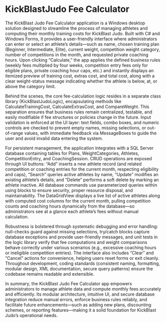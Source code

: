 # KickBlastJudo Fee Calculator

The KickBlast Judo Fee Calculator application is a Windows desktop solution designed to streamline the process of managing athletes and computing their monthly training costs for KickBlast Judo. Built with C# and Windows Forms, it provides a user-friendly interface where administrators can enter or select an athlete’s details—such as name, chosen training plan (Beginner, Intermediate, Elite), current weight, competition weight category, number of competitions in the month, and requested private coaching hours. Upon clicking “Calculate,” the app applies the defined business rules (weekly fees multiplied by four weeks, competition entry fees only for eligible plans, private coaching hour caps, etc.) and instantly displays an itemized preview of training cost, extras cost, and total cost, along with a clear weight-status message indicating whether the athlete is below, at, or above the category limit.

Behind the scenes, the core fee-calculation logic resides in a separate class library (KickBlastJudoLogic), encapsulating methods like CalculateTrainingCost, CalculateExtrasCost, and CompareWeight. This separation ensures that business rules remain centralized, testable, and easily modifiable if fee structures or policies change in the future. Input validation is enforced at the UI layer: text fields, combo boxes, and numeric controls are checked to prevent empty names, missing selections, or out-of-range values, with immediate feedback via MessageBoxes to guide the user and avoid invalid data entering the system.

For persistent management, the application integrates with a SQL Server database containing tables for Plans, WeightCategories, Athletes, CompetitionEntry, and CoachingSession. CRUD operations are exposed through UI buttons: “Add” inserts a new athlete record (and related competition or coaching entries for the current month, respecting eligibility and caps), “Search” queries active athletes by name, “Update” modifies an existing athlete’s details, and “Delete” performs a soft delete by marking an athlete inactive. All database commands use parameterized queries within using blocks to ensure security, proper resource disposal, and maintainability. The DataGridView displays a live list of active athletes along with computed cost columns for the current month, pulling competition counts and coaching hours dynamically from the database—so administrators see at a glance each athlete’s fees without manual calculation.

Robustness is bolstered through systematic debugging and error handling: null-checks guard against missing selections, try/catch blocks capture database exceptions and provide user-friendly messages, and unit tests in the logic library verify that fee computations and weight comparisons behave correctly under various scenarios (e.g., excessive coaching hours or ineligible competition entries). The interface also includes “Clear” and “Cancel” actions for convenience, helping users reset forms or exit cleanly. Throughout development, coding standards (consistent naming, formatting, modular design, XML documentation, secure query patterns) ensure the codebase remains readable and extensible.

In summary, the KickBlast Judo Fee Calculator app empowers administrators to manage athlete data and compute monthly fees accurately and efficiently. Its modular architecture, intuitive UI, and secure database integration reduce manual errors, enforce business rules reliably, and facilitate future enhancements—such as adding new plans, discounting schemes, or reporting features—making it a solid foundation for KickBlast Judo’s operational needs.
